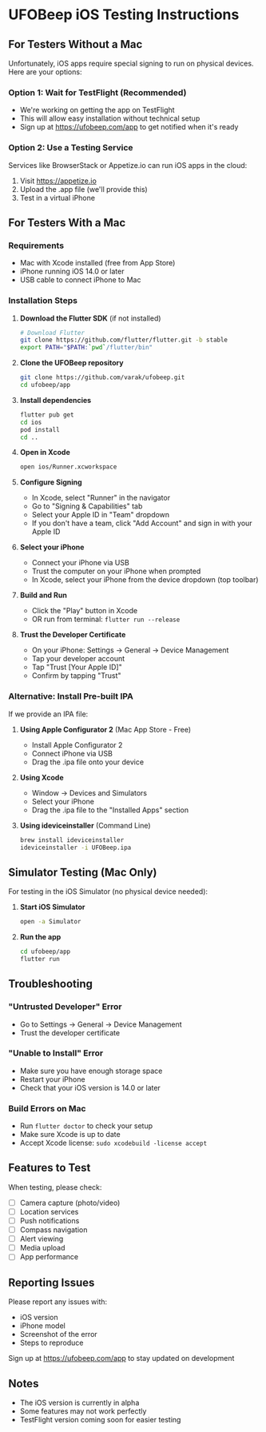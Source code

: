 # UFOBeep iOS Testing Instructions

## For Testers Without a Mac

Unfortunately, iOS apps require special signing to run on physical devices. Here are your options:

### Option 1: Wait for TestFlight (Recommended)
- We're working on getting the app on TestFlight
- This will allow easy installation without technical setup
- Sign up at https://ufobeep.com/app to get notified when it's ready

### Option 2: Use a Testing Service
Services like BrowserStack or Appetize.io can run iOS apps in the cloud:
1. Visit https://appetize.io
2. Upload the .app file (we'll provide this)
3. Test in a virtual iPhone

## For Testers With a Mac

### Requirements
- Mac with Xcode installed (free from App Store)
- iPhone running iOS 14.0 or later
- USB cable to connect iPhone to Mac

### Installation Steps

1. **Download the Flutter SDK** (if not installed)
   ```bash
   # Download Flutter
   git clone https://github.com/flutter/flutter.git -b stable
   export PATH="$PATH:`pwd`/flutter/bin"
   ```

2. **Clone the UFOBeep repository**
   ```bash
   git clone https://github.com/varak/ufobeep.git
   cd ufobeep/app
   ```

3. **Install dependencies**
   ```bash
   flutter pub get
   cd ios
   pod install
   cd ..
   ```

4. **Open in Xcode**
   ```bash
   open ios/Runner.xcworkspace
   ```

5. **Configure Signing**
   - In Xcode, select "Runner" in the navigator
   - Go to "Signing & Capabilities" tab
   - Select your Apple ID in "Team" dropdown
   - If you don't have a team, click "Add Account" and sign in with your Apple ID

6. **Select your iPhone**
   - Connect your iPhone via USB
   - Trust the computer on your iPhone when prompted
   - In Xcode, select your iPhone from the device dropdown (top toolbar)

7. **Build and Run**
   - Click the "Play" button in Xcode
   - OR run from terminal: `flutter run --release`

8. **Trust the Developer Certificate**
   - On your iPhone: Settings → General → Device Management
   - Tap your developer account
   - Tap "Trust [Your Apple ID]"
   - Confirm by tapping "Trust"

### Alternative: Install Pre-built IPA

If we provide an IPA file:

1. **Using Apple Configurator 2** (Mac App Store - Free)
   - Install Apple Configurator 2
   - Connect iPhone via USB
   - Drag the .ipa file onto your device

2. **Using Xcode**
   - Window → Devices and Simulators
   - Select your iPhone
   - Drag the .ipa file to the "Installed Apps" section

3. **Using ideviceinstaller** (Command Line)
   ```bash
   brew install ideviceinstaller
   ideviceinstaller -i UFOBeep.ipa
   ```

## Simulator Testing (Mac Only)

For testing in the iOS Simulator (no physical device needed):

1. **Start iOS Simulator**
   ```bash
   open -a Simulator
   ```

2. **Run the app**
   ```bash
   cd ufobeep/app
   flutter run
   ```

## Troubleshooting

### "Untrusted Developer" Error
- Go to Settings → General → Device Management
- Trust the developer certificate

### "Unable to Install" Error
- Make sure you have enough storage space
- Restart your iPhone
- Check that your iOS version is 14.0 or later

### Build Errors on Mac
- Run `flutter doctor` to check your setup
- Make sure Xcode is up to date
- Accept Xcode license: `sudo xcodebuild -license accept`

## Features to Test

When testing, please check:
- [ ] Camera capture (photo/video)
- [ ] Location services
- [ ] Push notifications
- [ ] Compass navigation
- [ ] Alert viewing
- [ ] Media upload
- [ ] App performance

## Reporting Issues

Please report any issues with:
- iOS version
- iPhone model
- Screenshot of the error
- Steps to reproduce

Sign up at https://ufobeep.com/app to stay updated on development

## Notes

- The iOS version is currently in alpha
- Some features may not work perfectly
- TestFlight version coming soon for easier testing